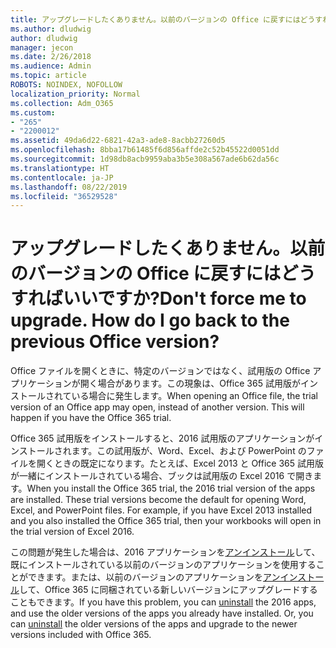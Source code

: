 ```yaml
---
title: アップグレードしたくありません。以前のバージョンの Office に戻すにはどうすればいいですか?
ms.author: dludwig
author: dludwig
manager: jecon
ms.date: 2/26/2018
ms.audience: Admin
ms.topic: article
ROBOTS: NOINDEX, NOFOLLOW
localization_priority: Normal
ms.collection: Adm_O365
ms.custom:
- "265"
- "2200012"
ms.assetid: 49da6d22-6821-42a3-ade8-8acbb27260d5
ms.openlocfilehash: 8bba17b61485f6d856affde2c52b45522d0051dd
ms.sourcegitcommit: 1d98db8acb9959aba3b5e308a567ade6b62da56c
ms.translationtype: HT
ms.contentlocale: ja-JP
ms.lasthandoff: 08/22/2019
ms.locfileid: "36529528"
---
```

# <a name="dont-force-me-to-upgrade-how-do-i-go-back-to-the-previous-office-version"></a><span data-ttu-id="aad80-p102">アップグレードしたくありません。以前のバージョンの Office に戻すにはどうすればいいですか?</span><span class="sxs-lookup"><span data-stu-id="aad80-p102">Don't force me to upgrade. How do I go back to the previous Office version?</span></span>

<span data-ttu-id="aad80-p103">Office ファイルを開くときに、特定のバージョンではなく、試用版の Office アプリケーションが開く場合があります。この現象は、Office 365 試用版がインストールされている場合に発生します。</span><span class="sxs-lookup"><span data-stu-id="aad80-p103">When opening an Office file, the trial version of an Office app may open, instead of another version. This will happen if you have the Office 365 trial.</span></span>
  
<span data-ttu-id="aad80-p104">Office 365 試用版をインストールすると、2016 試用版のアプリケーションがインストールされます。この試用版が、Word、Excel、および PowerPoint のファイルを開くときの既定になります。たとえば、Excel 2013 と Office 365 試用版が一緒にインストールされている場合、ブックは試用版の Excel 2016 で開きます。</span><span class="sxs-lookup"><span data-stu-id="aad80-p104">When you install the Office 365 trial, the 2016 trial version of the apps are installed. These trial versions become the default for opening Word, Excel, and PowerPoint files. For example, if you have Excel 2013 installed and you also installed the Office 365 trial, then your workbooks will open in the trial version of Excel 2016.</span></span>
  
<span data-ttu-id="aad80-p105">この問題が発生した場合は、2016 アプリケーションを[アンインストール](https://support.office.com/article/9dd49b83-264a-477a-8fcc-2fdf5dbf61d8.aspx)して、既にインストールされている以前のバージョンのアプリケーションを使用することができます。または、以前のバージョンのアプリケーションを[アンインストール](https://support.office.com/article/9dd49b83-264a-477a-8fcc-2fdf5dbf61d8.aspx)して、Office 365 に同梱されている新しいバージョンにアップグレードすることもできます。</span><span class="sxs-lookup"><span data-stu-id="aad80-p105">If you have this problem, you can [uninstall](https://support.office.com/article/9dd49b83-264a-477a-8fcc-2fdf5dbf61d8.aspx) the 2016 apps, and use the older versions of the apps you already have installed. Or, you can [uninstall](https://support.office.com/article/9dd49b83-264a-477a-8fcc-2fdf5dbf61d8.aspx) the older versions of the apps and upgrade to the newer versions included with Office 365.</span></span>
